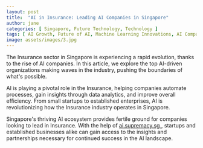 ```yaml
---
layout: post
title:  "AI in Insurance: Leading AI Companies in Singapore"
author: jane
categories: [ Singapore, Future Technology, Technology ]
tags: [ AI Growth, Future of AI, Machine Learning Innovations, AI Companies ]
image: assets/images/3.jpg
---
```


The Insurance sector in Singapore is experiencing a rapid evolution, thanks to the rise of AI companies. In this article, we explore the top AI-driven organizations making waves in the industry, pushing the boundaries of what's possible.

AI is playing a pivotal role in the Insurance, helping companies automate processes, gain insights through data analytics, and improve overall efficiency. From small startups to established enterprises, AI is revolutionizing how the Insurance industry operates in Singapore.

Singapore's thriving AI ecosystem provides fertile ground for companies looking to lead in Insurance. With the help of <a href="https://ai.supremacy.sg" target="_blank"> ai.supremacy.sg </a>, startups and established businesses alike can gain access to the insights and partnerships necessary for continued success in the AI landscape.
